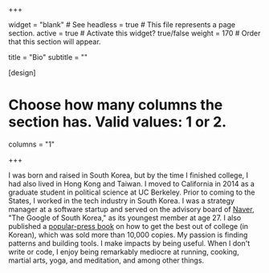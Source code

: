 +++

widget = "blank"  # See headless = true  # This file represents a page section.
active = true  # Activate this widget? true/false
weight = 170  # Order that this section will appear.

title = "Bio"
subtitle = ""

[design]
  # Choose how many columns the section has. Valid values: 1 or 2.
  columns = "1"

+++

I was born and raised in South Korea, but by the time I finished college, I had also lived in Hong Kong and Taiwan. I moved to California in 2014 as a graduate student in political science at UC Berkeley. Prior to coming to the States, I worked in the tech industry in South Korea. I was a strategy manager at a software startup and served on the advisory board of [Naver](https://en.wikipedia.org/wiki/Naver), "The Google of South Korea," as its youngest member at age 27. I also published a [popular-press book](https://book.naver.com/bookdb/book_detail.nhn?bid=7842009) on how to get the best out of college (in Korean), which was sold more than 10,000 copies. My passion is finding patterns and building tools. I make impacts by being useful. When I don't write or code, I enjoy being remarkably mediocre at running, cooking, martial arts, yoga, and meditation, and among other things. 
